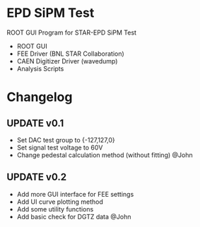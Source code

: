 # EPD SiPM Test
ROOT GUI Program for STAR-EPD SiPM Test

* ROOT GUI
* FEE Driver (BNL STAR Collaboration)
* CAEN Digitizer Driver (wavedump)
* Analysis Scripts

# Changelog
## UPDATE v0.1
* Set DAC test group to {-127,127,0}
* Set signal test voltage to 60V
* Change pedestal calculation method (without fitting) @John
## UPDATE v0.2
* Add more GUI interface for FEE settings
* Add UI curve plotting method
* Add some utility functions
* Add basic check for DGTZ data @John